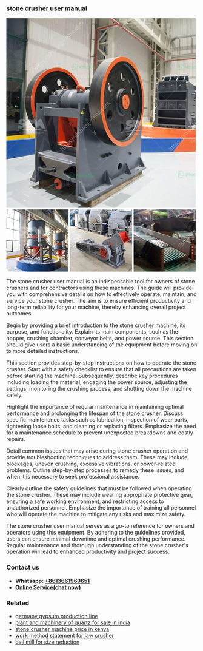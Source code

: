 <h3>stone crusher user manual</h3><img src='1708587421.jpg' alt=''><p>The stone crusher user manual is an indispensable tool for owners of stone crushers and for contractors using these machines. The guide will provide you with comprehensive details on how to effectively operate, maintain, and service your stone crusher. The aim is to ensure efficient productivity and long-term reliability for your machine, thereby enhancing overall project outcomes.</p><p>Begin by providing a brief introduction to the stone crusher machine, its purpose, and functionality. Explain its main components, such as the hopper, crushing chamber, conveyor belts, and power source. This section should give users a basic understanding of the equipment before moving on to more detailed instructions.</p><p>This section provides step-by-step instructions on how to operate the stone crusher. Start with a safety checklist to ensure that all precautions are taken before starting the machine. Subsequently, describe key procedures including loading the material, engaging the power source, adjusting the settings, monitoring the crushing process, and shutting down the machine safely.</p><p>Highlight the importance of regular maintenance in maintaining optimal performance and prolonging the lifespan of the stone crusher. Discuss specific maintenance tasks such as lubrication, inspection of wear parts, tightening loose bolts, and cleaning or replacing filters. Emphasize the need for a maintenance schedule to prevent unexpected breakdowns and costly repairs.</p><p>Detail common issues that may arise during stone crusher operation and provide troubleshooting techniques to address them. These may include blockages, uneven crushing, excessive vibrations, or power-related problems. Outline step-by-step processes to remedy these issues, and when it is necessary to seek professional assistance.</p><p>Clearly outline the safety guidelines that must be followed when operating the stone crusher. These may include wearing appropriate protective gear, ensuring a safe working environment, and restricting access to unauthorized personnel. Emphasize the importance of training all personnel who will operate the machine to mitigate any risks and maximize safety.</p><p>The stone crusher user manual serves as a go-to reference for owners and operators using this equipment. By adhering to the guidelines provided, users can ensure minimal downtime and optimal crushing performance. Regular maintenance and thorough understanding of the stone crusher's operation will lead to enhanced productivity and project success.</p><h3>Contact us</h3><ul><li><strong>Whatsapp:&nbsp;<a href="https://wa.me/8613661969651">+8613661969651</a></strong></li><li><a href="https://swt.shibang-china.com/?git&amp;zhl&amp;stone crusher user manual"><strong>Online Service(chat now)</strong></a></li></ul><h3>Related</h3><ul><li><a href='germany gypsum production line.md'>germany gypsum production line</a></li><li><a href='plant and machinery of quartz for sale in india.md'>plant and machinery of quartz for sale in india</a></li><li><a href='stone crusher machine price in kenya.md'>stone crusher machine price in kenya</a></li><li><a href='work method statement for jaw crusher.md'>work method statement for jaw crusher</a></li><li><a href='ball mill for size reduction.md'>ball mill for size reduction</a></li></ul>